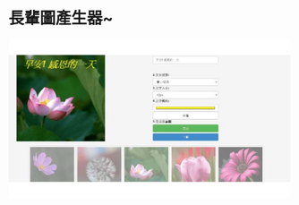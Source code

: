 # 長輩圖產生器~  
![image](https://github.com/Bucciarati1971/-Elder-figure/blob/master/%E6%9E%97%E6%98%B1%E5%81%89cakeresume%20.jpg)


